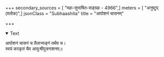 +++
secondary_sources = [ "महा-सुभाषित-सङ्ग्रहः - 4966",]
meters = [ "अनुष्टुप् (श्लोक)",]
jsonClass = "Subhaashita"
title = "आपोशनं चासनम्"

+++

<details open><summary>Text</summary>

आपोशनं चासनं च तैलाभ्यङ्गं तथैव च।  
स्वयं करकृतं चैव आयुःश्रीपुत्रनाशनम्॥
</details>
